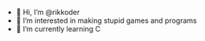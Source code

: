 - 👋 Hi, I’m @rikkoder
- 👀 I’m interested in making stupid games and programs
- 🌱 I’m currently learning C

<!---
rikkoder/rikkoder is a ✨ special ✨ repository because its `README.md` (this file) appears on your GitHub profile.
You can click the Preview link to take a look at your changes.
--->
